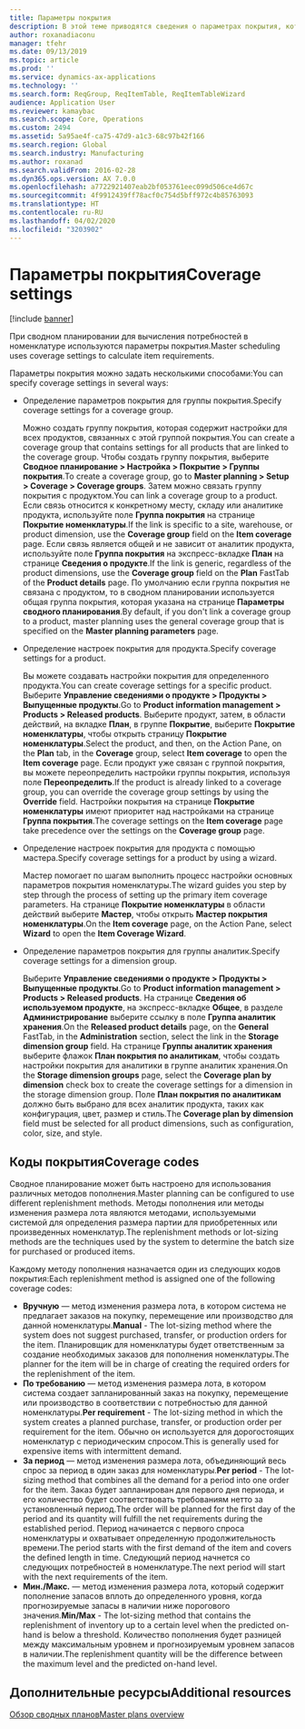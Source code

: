 ```yaml
---
title: Параметры покрытия
description: В этой теме приводятся сведения о параметрах покрытия, которые сводное планирование использует для расчета потребностей в номенклатуре.
author: roxanadiaconu
manager: tfehr
ms.date: 09/13/2019
ms.topic: article
ms.prod: ''
ms.service: dynamics-ax-applications
ms.technology: ''
ms.search.form: ReqGroup, ReqItemTable, ReqItemTableWizard
audience: Application User
ms.reviewer: kamaybac
ms.search.scope: Core, Operations
ms.custom: 2494
ms.assetid: 5a95ae4f-ca75-47d9-a1c3-68c97b42f166
ms.search.region: Global
ms.search.industry: Manufacturing
ms.author: roxanad
ms.search.validFrom: 2016-02-28
ms.dyn365.ops.version: AX 7.0.0
ms.openlocfilehash: a7722921407eab2bf053761eec099d506ce4d67c
ms.sourcegitcommit: 4f9912439ff78acf0c754d5bff972c4b85763093
ms.translationtype: HT
ms.contentlocale: ru-RU
ms.lasthandoff: 04/02/2020
ms.locfileid: "3203902"
---
```

# <a name="coverage-settings"></a><span data-ttu-id="b7b4a-103">Параметры покрытия</span><span class="sxs-lookup"><span data-stu-id="b7b4a-103">Coverage settings</span></span>

[!include [banner](../includes/banner.md)]

<span data-ttu-id="b7b4a-104">При сводном планировании для вычисления потребностей в номенклатуре используются параметры покрытия.</span><span class="sxs-lookup"><span data-stu-id="b7b4a-104">Master scheduling uses coverage settings to calculate item requirements.</span></span>

<span data-ttu-id="b7b4a-105">Параметры покрытия можно задать несколькими способами:</span><span class="sxs-lookup"><span data-stu-id="b7b4a-105">You can specify coverage settings in several ways:</span></span>

- <span data-ttu-id="b7b4a-106">Определение параметров покрытия для группы покрытия.</span><span class="sxs-lookup"><span data-stu-id="b7b4a-106">Specify coverage settings for a coverage group.</span></span>

    <span data-ttu-id="b7b4a-107">Можно создать группу покрытия, которая содержит настройки для всех продуктов, связанных с этой группой покрытия.</span><span class="sxs-lookup"><span data-stu-id="b7b4a-107">You can create a coverage group that contains settings for all products that are linked to the coverage group.</span></span> <span data-ttu-id="b7b4a-108">Чтобы создать группу покрытия, выберите **Сводное планирование &gt; Настройка &gt; Покрытие &gt; Группы покрытия**.</span><span class="sxs-lookup"><span data-stu-id="b7b4a-108">To create a coverage group, go to **Master planning &gt; Setup &gt; Coverage &gt; Coverage groups**.</span></span> <span data-ttu-id="b7b4a-109">Затем можно связать группу покрытия с продуктом.</span><span class="sxs-lookup"><span data-stu-id="b7b4a-109">You can link a coverage group to a product.</span></span> <span data-ttu-id="b7b4a-110">Если связь относится к конкретному месту, складу или аналитике продукта, используйте поле **Группа покрытия** на странице **Покрытие номенклатуры**.</span><span class="sxs-lookup"><span data-stu-id="b7b4a-110">If the link is specific to a site, warehouse, or product dimension, use the **Coverage group** field on the **Item coverage** page.</span></span> <span data-ttu-id="b7b4a-111">Если связь является общей и не зависит от аналитик продукта, используйте поле **Группа покрытия** на экспресс-вкладке **План** на странице **Сведения о продукте**.</span><span class="sxs-lookup"><span data-stu-id="b7b4a-111">If the link is generic, regardless of the product dimensions, use the **Coverage group** field on the **Plan** FastTab of the **Product details** page.</span></span> <span data-ttu-id="b7b4a-112">По умолчанию если группа покрытия не связана с продуктом, то в сводном планировании используется общая группа покрытия, которая указана на странице **Параметры сводного планирования**.</span><span class="sxs-lookup"><span data-stu-id="b7b4a-112">By default, if you don't link a coverage group to a product, master planning uses the general coverage group that is specified on the **Master planning parameters** page.</span></span>

- <span data-ttu-id="b7b4a-113">Определение настроек покрытия для продукта.</span><span class="sxs-lookup"><span data-stu-id="b7b4a-113">Specify coverage settings for a product.</span></span>

    <span data-ttu-id="b7b4a-114">Вы можете создавать настройки покрытия для определенного продукта.</span><span class="sxs-lookup"><span data-stu-id="b7b4a-114">You can create coverage settings for a specific product.</span></span> <span data-ttu-id="b7b4a-115">Выберите **Управление сведениями о продукте &gt; Продукты &gt; Выпущенные продукты**.</span><span class="sxs-lookup"><span data-stu-id="b7b4a-115">Go to **Product information management &gt; Products &gt; Released products**.</span></span> <span data-ttu-id="b7b4a-116">Выберите продукт, затем, в области действий, на вкладке **План**, в группе **Покрытие**, выберите **Покрытие номенклатуры**, чтобы открыть страницу **Покрытие номенклатуры**.</span><span class="sxs-lookup"><span data-stu-id="b7b4a-116">Select the product, and then, on the Action Pane, on the **Plan** tab, in the **Coverage** group, select **Item coverage** to open the **Item coverage** page.</span></span> <span data-ttu-id="b7b4a-117">Если продукт уже связан с группой покрытия, вы можете переопределить настройки группы покрытия, используя поле **Переопределить**.</span><span class="sxs-lookup"><span data-stu-id="b7b4a-117">If the product is already linked to a coverage group, you can override the coverage group settings by using the **Override** field.</span></span> <span data-ttu-id="b7b4a-118">Настройки покрытия на странице **Покрытие номенклатуры** имеют приоритет над настройками на странице **Группа покрытия**.</span><span class="sxs-lookup"><span data-stu-id="b7b4a-118">The coverage settings on the **Item coverage** page take precedence over the settings on the **Coverage group** page.</span></span>

- <span data-ttu-id="b7b4a-119">Определение настроек покрытия для продукта с помощью мастера.</span><span class="sxs-lookup"><span data-stu-id="b7b4a-119">Specify coverage settings for a product by using a wizard.</span></span>

    <span data-ttu-id="b7b4a-120">Мастер помогает по шагам выполнить процесс настройки основных параметров покрытия номенклатуры.</span><span class="sxs-lookup"><span data-stu-id="b7b4a-120">The wizard guides you step by step through the process of setting up the primary item coverage parameters.</span></span> <span data-ttu-id="b7b4a-121">На странице **Покрытие номенклатуры** в области действий выберите **Мастер**, чтобы открыть **Мастер покрытия номенклатуры**.</span><span class="sxs-lookup"><span data-stu-id="b7b4a-121">On the **Item coverage** page, on the Action Pane, select **Wizard** to open the **Item Coverage Wizard**.</span></span>

- <span data-ttu-id="b7b4a-122">Определение параметров покрытия для группы аналитик.</span><span class="sxs-lookup"><span data-stu-id="b7b4a-122">Specify coverage settings for a dimension group.</span></span>

    <span data-ttu-id="b7b4a-123">Выберите **Управление сведениями о продукте &gt; Продукты &gt; Выпущенные продукты**.</span><span class="sxs-lookup"><span data-stu-id="b7b4a-123">Go to **Product information management &gt; Products &gt; Released products**.</span></span> <span data-ttu-id="b7b4a-124">На странице **Сведения об используемом продукте**, на экспресс-вкладке **Общее**, в разделе **Администрирование** выберите ссылку в поле **Группа аналитик хранения**.</span><span class="sxs-lookup"><span data-stu-id="b7b4a-124">On the **Released product details** page, on the **General** FastTab, in the **Administration** section, select the link in the **Storage dimension group** field.</span></span> <span data-ttu-id="b7b4a-125">На странице **Группы аналитик хранения** выберите флажок **План покрытия по аналитикам**, чтобы создать настройки покрытия для аналитики в группе аналитик хранения.</span><span class="sxs-lookup"><span data-stu-id="b7b4a-125">On the **Storage dimension groups** page, select the **Coverage plan by dimension** check box to create the coverage settings for a dimension in the storage dimension group.</span></span> <span data-ttu-id="b7b4a-126">Поле **План покрытия по аналитикам** должно быть выбрано для всех аналитик продукта, таких как конфигурация, цвет, размер и стиль.</span><span class="sxs-lookup"><span data-stu-id="b7b4a-126">The **Coverage plan by dimension** field must be selected for all product dimensions, such as configuration, color, size, and style.</span></span>


## <a name="coverage-codes"></a><span data-ttu-id="b7b4a-127">Коды покрытия</span><span class="sxs-lookup"><span data-stu-id="b7b4a-127">Coverage codes</span></span>

<span data-ttu-id="b7b4a-128">Сводное планирование может быть настроено для использования различных методов пополнения.</span><span class="sxs-lookup"><span data-stu-id="b7b4a-128">Master planning can be configured to use different replenishment methods.</span></span> <span data-ttu-id="b7b4a-129">Методы пополнения или методы изменения размера лота являются методами, используемыми системой для определения размера партии для приобретенных или произведенных номенклатур.</span><span class="sxs-lookup"><span data-stu-id="b7b4a-129">The replenishment methods or lot-sizing methods are the techniques used by the system to determine the batch size for purchased or produced items.</span></span> 

<span data-ttu-id="b7b4a-130">Каждому методу пополнения назначается один из следующих кодов покрытия:</span><span class="sxs-lookup"><span data-stu-id="b7b4a-130">Each replenishment method is assigned one of the following coverage codes:</span></span>

- <span data-ttu-id="b7b4a-131">**Вручную** — метод изменения размера лота, в котором система не предлагает заказов на покупку, перемещение или производство для данной номенклатуры.</span><span class="sxs-lookup"><span data-stu-id="b7b4a-131">**Manual** - The lot-sizing method where the system does not suggest purchased, transfer, or production orders for the item.</span></span> <span data-ttu-id="b7b4a-132">Планировщик для номенклатуры будет ответственным за создание необходимых заказов для пополнения номенклатуры.</span><span class="sxs-lookup"><span data-stu-id="b7b4a-132">The planner for the item will be in charge of creating the required orders for the replenishment of the item.</span></span>
- <span data-ttu-id="b7b4a-133">**По требованию** — метод изменения размера лота, в котором система создает запланированный заказ на покупку, перемещение или производство в соответствии с потребностью для данной номенклатуры.</span><span class="sxs-lookup"><span data-stu-id="b7b4a-133">**Per requirement** - The lot-sizing method in which the system creates a planned purchase, transfer, or production order per requirement for the item.</span></span> <span data-ttu-id="b7b4a-134">Обычно он используется для дорогостоящих номенклатур с периодическим спросом.</span><span class="sxs-lookup"><span data-stu-id="b7b4a-134">This is generally used for expensive items with intermittent demand.</span></span>  
- <span data-ttu-id="b7b4a-135">**За период** — метод изменения размера лота, объединяющий весь спрос за период в один заказ для номенклатуры.</span><span class="sxs-lookup"><span data-stu-id="b7b4a-135">**Per period** - The lot-sizing method that combines all the demand for a period into one order for the item.</span></span> <span data-ttu-id="b7b4a-136">Заказ будет запланирован для первого дня периода, и его количество будет соответствовать требованиям нетто за установленный период.</span><span class="sxs-lookup"><span data-stu-id="b7b4a-136">The order will be planned for the first day of the period and its quantity will fulfill the net requirements during the established period.</span></span> <span data-ttu-id="b7b4a-137">Период начинается с первого спроса номенклатуры и охватывает определенную продолжительность времени.</span><span class="sxs-lookup"><span data-stu-id="b7b4a-137">The period starts with the first demand of the item and covers the defined length in time.</span></span> <span data-ttu-id="b7b4a-138">Следующий период начнется со следующих потребностей в номенклатуре.</span><span class="sxs-lookup"><span data-stu-id="b7b4a-138">The next period will start with the next requirements of the item.</span></span>
- <span data-ttu-id="b7b4a-139">**Мин./Макс.** — метод изменения размера лота, который содержит пополнение запасов вплоть до определенного уровня, когда прогнозируемые запасы в наличии ниже порогового значения.</span><span class="sxs-lookup"><span data-stu-id="b7b4a-139">**Min/Max** - The lot-sizing method that contains the replenishment of inventory up to a certain level when the predicted on-hand is below a threshold.</span></span> <span data-ttu-id="b7b4a-140">Количество пополнения будет разницей между максимальным уровнем и прогнозируемым уровнем запасов в наличии.</span><span class="sxs-lookup"><span data-stu-id="b7b4a-140">The replenishment quantity will be the difference between the maximum level and the predicted on-hand level.</span></span>


## <a name="additional-resources"></a><span data-ttu-id="b7b4a-141">Дополнительные ресурсы</span><span class="sxs-lookup"><span data-stu-id="b7b4a-141">Additional resources</span></span>

[<span data-ttu-id="b7b4a-142">Обзор сводных планов</span><span class="sxs-lookup"><span data-stu-id="b7b4a-142">Master plans overview</span></span>](master-plans.md)
